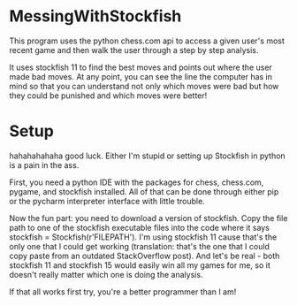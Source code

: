 # MessingWithStockfish

This program uses the python chess.com api to access a given user's most recent game and then walk the user through a step by step analysis.

It uses stockfish 11 to find the best moves and points out where the user made bad moves. At any point, you can see the line the computer has in mind so that you can understand not only which moves were bad but how they could be punished and which moves were better!

# Setup

hahahahahaha good luck. Either I'm stupid or setting up Stockfish in python is a pain in the ass.

First, you need a python IDE with the packages for chess, chess.com, pygame, and stockfish installed. All of that can be done through either pip or the pycharm interpreter interface with little trouble.

Now the fun part: you need to download a version of stockfish. Copy the file path to one of the stockfish executable files into the code where it says stockfish = Stockfish(r'FILEPATH'). I'm using stockfish 11 cause that's the only one that I could get working (translation: that's the one that I could copy paste from an outdated StackOverflow post). And let's be real - both stockfish 11 and stockfish 15 would easily win all my games for me, so it doesn't really matter which one is doing the analysis.

If that all works first try, you're a better programmer than I am!
